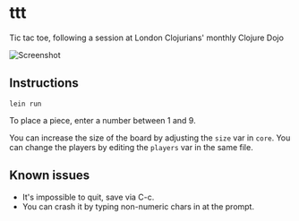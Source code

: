 # ttt

Tic tac toe, following a session at London Clojurians' monthly Clojure Dojo

![Screenshot](https://user-images.githubusercontent.com/642279/42116654-1e7ccb8e-7bf0-11e8-8440-5eed4a08116d.png)

## Instructions

`lein run`

To place a piece, enter a number between 1 and 9.

You can increase the size of the board by adjusting the `size` var in `core`.
You can change the players by editing the `players` var in the same file.

## Known issues

- It's impossible to quit, save via C-c.
- You can crash it by typing non-numeric chars in at the prompt.
